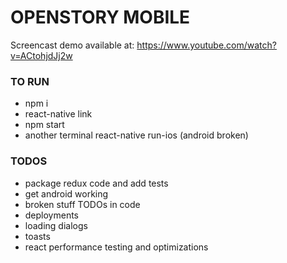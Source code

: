 # OPENSTORY MOBILE  #

Screencast demo available at:
https://www.youtube.com/watch?v=ACtohjdJj2w

### TO RUN  ###

* npm i
* react-native link
* npm start
* another terminal react-native run-ios (android broken)

### TODOS ###

* package redux code and add tests
* get android working
* broken stuff TODOs in code
* deployments 
* loading dialogs 
* toasts
* react performance testing and optimizations
